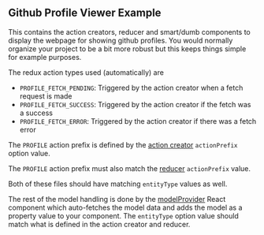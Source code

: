 Github Profile Viewer Example
--------------------------------------------------------
This contains the action creators, reducer and smart/dumb components to display the webpage for showing github profiles.  You would normally organize your project to be a bit more robust but this keeps things simple for example purposes.

The redux action types used (automatically) are

* `PROFILE_FETCH_PENDING`: Triggered by the action creator when a fetch request is made
* `PROFILE_FETCH_SUCCESS`: Triggered by the action creator if the fetch was a success
* `PROFILE_FETCH_ERROR`: Triggered by the action creator if there was a fetch error

The `PROFILE` action prefix is defined by the [action creator](https://github.com/jhudson8/react-redux-model/blob/master/examples/simple-fetch-with-redux-effects/lib/profile-page/actions.js#L4) `actionPrefix` option value.

The `PROFILE` action prefix must also match the [reducer](https://github.com/jhudson8/react-redux-model/blob/master/examples/simple-fetch-with-redux-effects/lib/profile-page/reducer.js#L5) `actionPrefix` value.

Both of these files should have matching `entityType` values as well.

The rest of the model handling is done by the [modelProvider](https://github.com/jhudson8/react-redux-model/blob/master/examples/simple-fetch-with-redux-effects/lib/profile-page/index.js#L26) React component which auto-fetches the model data and adds the model as a property value to your component.  The `entityType` option value should match what is defined in the action creator and reducer.
